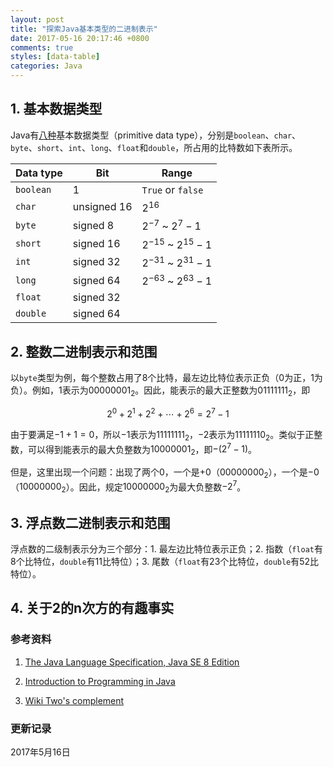 ```yaml
---
layout: post
title: "探索Java基本类型的二进制表示"
date: 2017-05-16 20:17:46 +0800
comments: true
styles: [data-table]
categories: Java
---
```


## 1. 基本数据类型 ##

Java有[八种](https://docs.oracle.com/javase/specs/jls/se8/html/jls-4.html#jls-4.2)基本数据类型（primitive data type），分别是`boolean`、`char`、`byte`、`short`、`int`、`long`、`float`和`double`，所占用的比特数如下表所示。

<!--more-->

| Data type | Bit         | Range                  |
|-----------|-------------|------------------------|
| `boolean` | 1           | `True` or `false`      |
| `char`    | unsigned 16 | $2^{16}$               |
| `byte`    | signed 8    | $2^{-7}$ ~ $2^7-1$     |
| `short`   | signed 16   | $2^{-15}$ ~ $2^{15}-1$ |
| `int`     | signed 32   | $2^{-31}$ ~ $2^{31}-1$ |
| `long`    | signed 64   | $2^{-63}$ ~ $2^{63}-1$ |
| `float`   | signed 32   |                        |
| `double`  | signed 64   |                        |


## 2. 整数二进制表示和范围 ##

以`byte`类型为例，每个整数占用了8个比特，最左边比特位表示正负（0为正，1为负）。例如，$1$表示为$0000 0001_2$。因此，能表示的最大正整数为$0111 1111_2$，即

$$
2^0 + 2^1 + 2^2 + \cdots + 2^6 = 2^7 - 1
$$

由于要满足$-1 + 1 = 0$，所以$-1$表示为$1111 1111_2$，$-2$表示为$1111 1110_2$。类似于正整数，可以得到能表示的最大负整数为$1000 0001_2$，即$-(2^7 - 1)$。

但是，这里出现一个问题：出现了两个0，一个是$+0$（$0000 0000_2$），一个是$-0$（$1000 0000_2$）。因此，规定$1000 0000_2$为最大负整数$-2^7$。

## 3. 浮点数二进制表示和范围 ##

浮点数的二级制表示分为三个部分：1. 最左边比特位表示正负；2. 指数（`float`有8个比特位，`double`有11比特位）；3. 尾数（`float`有23个比特位，`double`有52比特位）。

## 4. 关于2的n次方的有趣事实 ##


### 参考资料 ###

1. [The Java Language Specification, Java SE 8 Edition](https://docs.oracle.com/javase/specs/index.html) 

2. [Introduction to Programming in Java](http://introcs.cs.princeton.edu/java/home/)

3. [Wiki Two's complement](https://en.wikipedia.org/wiki/Two's_complement) 


### 更新记录 ###

2017年5月16日
